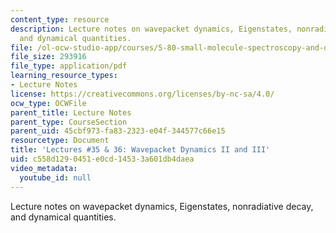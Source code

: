 ```yaml
---
content_type: resource
description: Lecture notes on wavepacket dynamics, Eigenstates, nonradiative decay,
  and dynamical quantities.
file: /ol-ocw-studio-app/courses/5-80-small-molecule-spectroscopy-and-dynamics-fall-2008/c558d1290451e0cd14533a601db4daea_36_580ln_fa08.pdf
file_size: 293916
file_type: application/pdf
learning_resource_types:
- Lecture Notes
license: https://creativecommons.org/licenses/by-nc-sa/4.0/
ocw_type: OCWFile
parent_title: Lecture Notes
parent_type: CourseSection
parent_uid: 45cbf973-fa83-2323-e04f-344577c66e15
resourcetype: Document
title: 'Lectures #35 & 36: Wavepacket Dynamics II and III'
uid: c558d129-0451-e0cd-1453-3a601db4daea
video_metadata:
  youtube_id: null
---
```

Lecture notes on wavepacket dynamics, Eigenstates, nonradiative decay, and dynamical quantities.